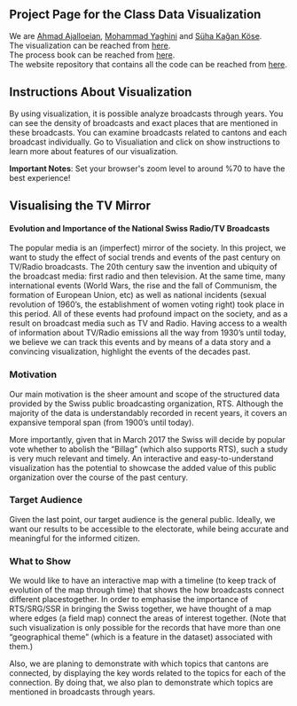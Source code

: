 ## Project Page for the Class Data Visualization

We are [Ahmad Ajalloeian](https://github.com/#), [Mohammad Yaghini](https://github.com/m-yaghini) and [Süha Kağan Köse](https://github.com/skagankose).<br />
The visualization can be reached from [here](https://skagankose.github.io/dv_fall_2017/visual/).<br/>
The process book can be reached from [here](https://skagankose.github.io/dv_fall_2017/process_book.pdf).<br/>
The website repository that contains all the code can be reached from [here](https://github.com/skagankose/dv_fall_2017).

## Instructions About Visualization
By using visualization, it is possible analyze broadcasts through years.
You can see the density of broadcasts and exact places that are mentioned in these broadcasts.
You can examine broadcasts related to cantons and each broadcast individually.
Go to Visualiation and click on show instructions to learn more about features of our visualization.

**Important Notes**: Set your browser's zoom level to around %70 to have the best experience!

## Visualising the TV Mirror
#### Evolution and Importance of the National Swiss Radio/TV Broadcasts

The popular media is an (imperfect) mirror of the society. In this project, we want to study the effect of social trends and events of the past century on TV/Radio broadcasts. The 20th century saw the invention and ubiquity of the broadcast media: first radio and then television. At the same time, many international events (World Wars, the rise and the fall of Communism, the formation of European Union, etc) as well as national incidents (sexual revolution of 1960’s, the establishment of women voting right) took place in this period. All of these events had profound impact on the society, and as a result on broadcast media such as TV and Radio. Having access to a wealth of information about TV/Radio emissions all the way from 1930’s until today, we believe we can track this events and by means of a data story and a convincing visualization, highlight the events of the decades past.

### Motivation
Our main motivation is the sheer amount and scope of the structured data provided by the Swiss public broadcasting organization, RTS. Although the majority of the data is understandably recorded in recent years, it covers an expansive temporal span (from 1900’s until today).

More importantly, given that in March 2017 the Swiss will decide by popular vote whether to abolish the “Billag” (which also supports RTS), such a study is very much relevant and timely. An interactive and easy-to-understand visualization has the potential to showcase the added value of this public organization over the course of the past century.

### Target Audience
Given the last point, our target audience is the general public. Ideally, we want our results to be accessible to the electorate, while being accurate and meaningful for the informed citizen.

### What to Show
We would like to have an interactive map with a timeline (to keep track of evolution of the map through time) that shows the how broadcasts connect different placestogether. In order to emphasise the importance of RTS/SRG/SSR in bringing the Swiss together, we have thought of a map where edges (a field map) connect the areas of interest together. (Note that such visualization is only possible for the records that have more than one “geographical theme” (which is a feature in the dataset) associated with them.)

Also, we are planing to demonstrate with which topics that cantons are connected, by displaying the key words related to the topics for each of the connection. By doing that, we also plan to demonstrate which topics are mentioned in broadcasts through years.
